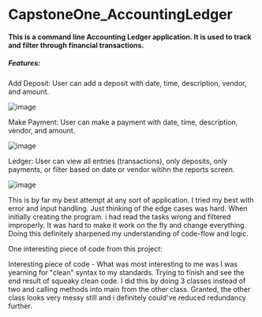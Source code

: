 ﻿# CapstoneOne_AccountingLedger

#### This is a command line Accounting Ledger application. It is used to track and filter through financial transactions.

##### Features:

Add Deposit: User can add a deposit with date, time, description, vendor, and amount.

![image](https://github.com/ninjakid56810/CapstoneOne_AccountingLedger/assets/70558570/7a1ad0f9-2ac8-4b7f-aca6-3d9cba03a7f4)

Make Payment: User can make a payment with date, time, description, vendor, and amount.

![image](https://github.com/ninjakid56810/CapstoneOne_AccountingLedger/assets/70558570/747214df-a542-48a0-86a5-a10288fa4f52)

Ledger: User can view all entries (transactions), only deposits, only payments, or filter based on date or vendor witihn the reports screen.

![image](https://github.com/ninjakid56810/CapstoneOne_AccountingLedger/assets/70558570/6ba039ab-f336-4614-bbe9-462cb309a458)

This is by far my best attempt at any sort of application. I tried my best with error and input handling. Just thinking of the edge cases was hard. 
When initially creating the program. i had read the tasks wrong and filtered improperly. It was hard to make it work on the fly and change everything.
Doing this definitely sharpened my understanding of code-flow and logic.

One interesting piece of code from this project:

Interesting piece of code - What was most interesting to me was I was yearning for "clean" syntax to my standards. Trying to finish and see the end result of squeaky clean code.
I did this by doing 3 classes instead of two and calling methods into main from the other class. Granted, the other class looks very messy still and i definitely could've reduced redundancy further.




